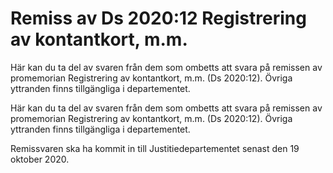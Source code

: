 # Remiss av Ds 2020:12 Registrering av kontantkort, m.m.

Här kan du ta del av svaren från dem som ombetts att svara på remissen av promemorian Registrering av kontantkort, m.m. (Ds 2020:12). Övriga yttranden finns tillgängliga i departementet.

Här kan du ta del av svaren från dem som ombetts att svara på remissen av promemorian Registrering av kontantkort, m.m. (Ds 2020:12). Övriga yttranden finns tillgängliga i departementet.

Remissvaren ska ha kommit in till Justitiedepartementet senast den 19 oktober 2020.
